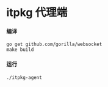 itpkg 代理端
=========

#### 编译
	go get github.com/gorilla/websocket
	make build

#### 运行
	./itpkg-agent
